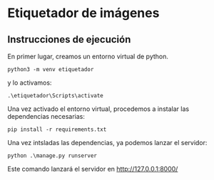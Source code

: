 # Etiquetador de imágenes

## Instrucciones de ejecución

En primer lugar, creamos un entorno virtual de python. 

``` 
python3 -m venv etiquetador
```

y lo activamos:

```
.\etiquetador\Scripts\activate
```

Una vez activado el entorno virtual, procedemos a instalar las dependencias necesarias:

```
pip install -r requirements.txt
```

Una vez intsladas las dependencias, ya podemos lanzar el servidor:

```
python .\manage.py runserver
```

Este comando lanzará el servidor en http://127.0.0.1:8000/